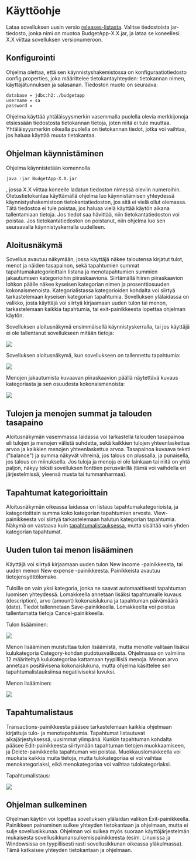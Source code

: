 # Käyttöohje

Lataa sovelluksen uusin versio [releases-listasta](https://github.com/jmlii/ot-harjoitus/releases). Valitse tiedostoista jar-tiedosto, jonka nimi on muotoa BudgetApp-X.X.jar, ja lataa se koneellesi. X.X viittaa sovelluksen versionumeroon.

## Konfigurointi

Ohjelma olettaa, että sen käynnistyshakemistossa on konfiguraatiotiedosto config.properties, joka määrittelee tietokantayhteyden: tietokannan nimen, käyttäjätunnuksen ja salasanan. Tiedoston muoto on seuraava:
```
database = jdbc:h2:./budgetapp
username = sa
password = 
```
Ohjelma käyttää yhtäläisyysmerkin vasemmalla puolella olevia merkkijonoja etsiessään tiedostosta tietokannan tietoja, joten niitä ei tule muuttaa. Yhtäläisyysmerkin oikealla puolella on tietokannan tiedot, jotka voi vaihtaa, jos haluaa käyttää muuta tietokantaa. 

## Ohjelman käynnistäminen
Ohjelma käynnistetään komennolla 
```
java -jar BudgetApp-X.X.jar
```
, jossa X.X viittaa koneelle ladatun tiedoston nimessä oleviin numeroihin. Oletustietokantaa käyttämällä ohjelma luo käynnistämisen yhteydessä käynnistyshakemistoon tietokantatiedoston, jos sitä ei vielä ollut olemassa. Tätä tiedostoa ei tule poistaa, jos haluaa vielä käyttää käytön aikana tallentamiaan tietoja. Jos tiedot saa hävittää, niin tietokantatiedoston voi poistaa. Jos tietokantatiedoston on poistanut, niin ohjelma luo sen seuraavalla käynnistyskerralla uudelleen.

## Aloitusnäkymä
Sovellus avautuu näkymään, jossa käyttäjä näkee taloutensa kirjatut tulot, menot ja näiden tasapainon, sekä tapahtumien summat tapahtumakategorioittain listana ja menotapahtumien summien jakautumisen kategorioihin piiraskaaviona. Siirtämällä hiiren piiraskaavion lohkon päälle näkee kyseisen kategorian nimen ja prosenttiosuuden kokonaismenoista. Kategorialistassa kategorioiden kohdalta voi siirtyä tarkastelemaan kyseisen kategorian tapahtumia. Sovelluksen ylälaidassa on valikko, josta käyttäjä voi siirtyä kirjaamaan uuden tulon tai menon, tarkastelemaan kaikkia tapahtumia, tai exit-painikkeesta lopettaa ohjelman käytön. 

Sovelluksen aloitusnäkymä ensimmäisellä käynnistyskerralla, tai jos käyttäjä ei ole tallentanut sovellukseen mitään tietoja:

![](kuvat/budgetapp_home.jpg)

Sovelluksen aloitusnäkymä, kun sovellukseen on tallennettu tapahtumia: 

![](kuvat/budgetapp_home_with_transactions.jpg)

Menojen jakautumista kuvaavan piiraskaavion päällä näytettävä kuvaus kategoriasta ja sen osuudesta kokonaismenoista:

![](kuvat/budgetapp_home_piechart_tooltip.jpg)

## Tulojen ja menojen summat ja talouden tasapaino
Aloitusnäkymän vasemmassa laidassa voi tarkastella talouden tasapainoa eli tulojen ja menojen välistä suhdetta, sekä kaikkien tulojen yhteenlaskettua arvoa ja kaikkien menojen yhteenlaskettua arvoa. Tasapainoa kuvaava teksti ("balance") ja summa näkyvät vihreinä, jos talous on plussalla, ja punaisella, jos talous on miinuksella. Jos tuloja ja menoja ei ole lainkaan tai niitä on yhtä paljon, näkyy teksti sovelluksen fonttien perusvärillä (tämä voi vaihdella eri järjestelmissä, yleensä musta tai tummanharmaa). 

## Tapahtumat kategorioittain
Aloitusnäkymän oikeassa laidassa on listaus tapahtumakategorioista, ja kategorioittain summa koko kategorian tapahtumien arvosta. View-painikkeesta voi siirtyä tarkastelemaan halutun kategorian tapahtumia. Näkymä on vastaava kuin [tapahtumalistauksessa](#tapahtumalistaus), mutta sisältää vain yhden kategorian tapahtumat.

## Uuden tulon tai menon lisääminen
Käyttäjä voi siirtyä kirjaamaan uuden tulon New income -painikkeesta, tai uuden menon New expense -painikkeesta. Painikkeista avautuu tietojensyöttölomake.

Tuloille on vain yksi kategoria, jonka ne saavat automaattisesti tapahtuman luomisen yhteydessä. Lomakkeella annetaan lisäksi tapahtumalle kuvaus (description), arvo (amount) kokonaislukuna ja tapahtuman päivämäärä (date). Tiedot tallennetaan Save-painikkeella. Lomakkeelta voi poistua tallentamatta tietoja Cancel-painikkeella.

Tulon lisääminen:

![](kuvat/budgetapp_new_income.jpg)

Menon lisääminen muistuttaa tulon lisäämistä, mutta menolle valitaan lisäksi kulukategoria Category-kohdan pudotusvalikosta. Ohjelmassa on valmiina 12 määriteltyä kulukategoriaa kattamaan tyypillisiä menoja. Menon arvo annetaan positiivisena kokonaislukuna, mutta ohjelma käsittelee sen tapahtumalistauksiinsa negatiiviseksi luvuksi.  

Menon lisääminen:

![](kuvat/budgetapp_new_expense.jpg)

## Tapahtumalistaus
Transactions-painikkeesta pääsee tarkastelemaan kaikkia ohjelmaan kirjattuja tulo- ja menotapahtumia. Tapahtumat listautuvat aikajärjestyksessä, uusimmat ylimpänä. Kunkin tapahtuman kohdalta pääsee Edit-painikkeesta siirtymään tapahtuman tietojen muokkaamiseen, ja Delete-painikkeella tapahtuman voi poistaa. Muokkauslomakkeella voi muokata kaikkia muita tietoja, mutta tulokategoriaa ei voi vaihtaa menokategoriaksi, eikä menokategoriaa voi vaihtaa tulokategoriaksi.

Tapahtumalistaus:

![](kuvat/budgetapp_transactions.jpg)

## Ohjelman sulkeminen
Ohjelman käytön voi lopettaa sovelluksen ylälaidan valikon Exit-painikkeella. Painikkeen painaminen sulkee yhteyden tietokantaan ja ohjelmaan, mutta ei sulje sovellusikkunaa. Ohjelman voi sulkea myös suoraan käyttöjärjestelmän mukaisesta sovellusikkunansulkemispainikkeesta (esim. Linuxissa ja Windowsissa on tyypillisesti rasti sovellusikkunan oikeassa yläkulmassa). Tämä katkaisee yhteyden tietokantaan ja ohjelmaan.
